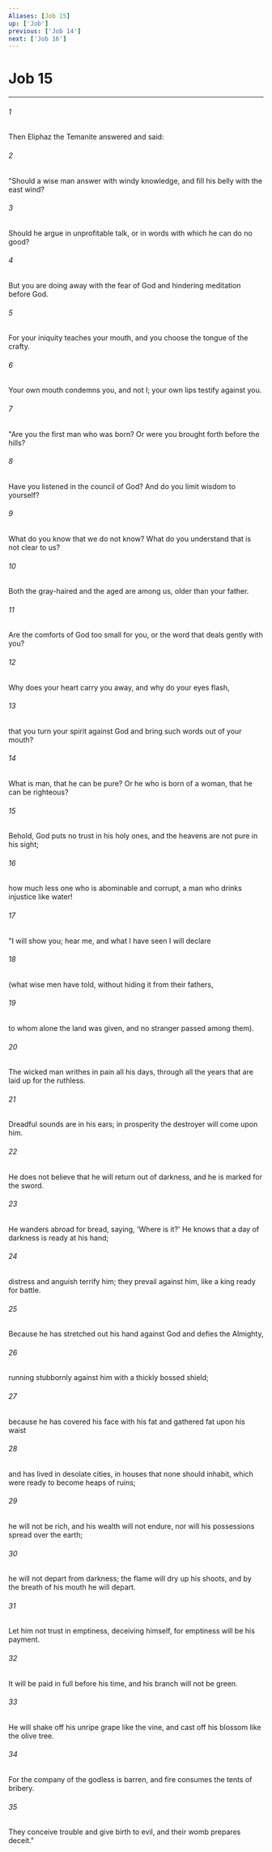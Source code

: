 ```yaml
---
Aliases: [Job 15]
up: ['Job']
previous: ['Job 14']
next: ['Job 16']
---
```

# Job 15
***



###### 1 
Then Eliphaz the Temanite answered and said: 

###### 2 
"Should a wise man answer with windy knowledge, and fill his belly with the east wind? 

###### 3 
Should he argue in unprofitable talk, or in words with which he can do no good? 

###### 4 
But you are doing away with the fear of God and hindering meditation before God. 

###### 5 
For your iniquity teaches your mouth, and you choose the tongue of the crafty. 

###### 6 
Your own mouth condemns you, and not I; your own lips testify against you. 

###### 7 
"Are you the first man who was born? Or were you brought forth before the hills? 

###### 8 
Have you listened in the council of God? And do you limit wisdom to yourself? 

###### 9 
What do you know that we do not know? What do you understand that is not clear to us? 

###### 10 
Both the gray-haired and the aged are among us, older than your father. 

###### 11 
Are the comforts of God too small for you, or the word that deals gently with you? 

###### 12 
Why does your heart carry you away, and why do your eyes flash, 

###### 13 
that you turn your spirit against God and bring such words out of your mouth? 

###### 14 
What is man, that he can be pure? Or he who is born of a woman, that he can be righteous? 

###### 15 
Behold, God puts no trust in his holy ones, and the heavens are not pure in his sight; 

###### 16 
how much less one who is abominable and corrupt, a man who drinks injustice like water! 

###### 17 
"I will show you; hear me, and what I have seen I will declare 

###### 18 
(what wise men have told, without hiding it from their fathers, 

###### 19 
to whom alone the land was given, and no stranger passed among them). 

###### 20 
The wicked man writhes in pain all his days, through all the years that are laid up for the ruthless. 

###### 21 
Dreadful sounds are in his ears; in prosperity the destroyer will come upon him. 

###### 22 
He does not believe that he will return out of darkness, and he is marked for the sword. 

###### 23 
He wanders abroad for bread, saying, 'Where is it?' He knows that a day of darkness is ready at his hand; 

###### 24 
distress and anguish terrify him; they prevail against him, like a king ready for battle. 

###### 25 
Because he has stretched out his hand against God and defies the Almighty, 

###### 26 
running stubbornly against him with a thickly bossed shield; 

###### 27 
because he has covered his face with his fat and gathered fat upon his waist 

###### 28 
and has lived in desolate cities, in houses that none should inhabit, which were ready to become heaps of ruins; 

###### 29 
he will not be rich, and his wealth will not endure, nor will his possessions spread over the earth; 

###### 30 
he will not depart from darkness; the flame will dry up his shoots, and by the breath of his mouth he will depart. 

###### 31 
Let him not trust in emptiness, deceiving himself, for emptiness will be his payment. 

###### 32 
It will be paid in full before his time, and his branch will not be green. 

###### 33 
He will shake off his unripe grape like the vine, and cast off his blossom like the olive tree. 

###### 34 
For the company of the godless is barren, and fire consumes the tents of bribery. 

###### 35 
They conceive trouble and give birth to evil, and their womb prepares deceit."
